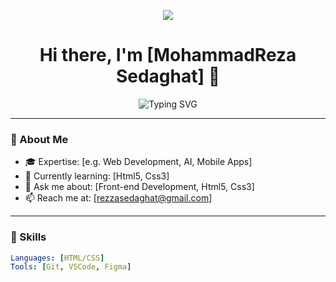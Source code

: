 <p align="center">
  <img src="https://capsule-render.vercel.app/api?type=waving&height=300&color=&color=1B1B1B&text=Hey%20,%20its%20me%20!&fontSize=90&fontColor=F72585&animation=twinkling&descAlignY=81"/>
</p>

<!-- ✨ Stylish Header -->
<h1 align="center">Hi there, I'm [MohammadReza Sedaghat] 👋</h1>
<p align="center">
  <img src="https://readme-typing-svg.demolab.com?font=Fira+Code&size=24&pause=1000&color=00F7FF&center=true&vCenter=true&width=435&lines=Curious+Developer;Lifelong+Learner;]Intens+about+Building+Cool+Front+Pages" alt="Typing SVG" />
</p>

---

### 🧠 About Me
- 🎓 Expertise: [e.g. Web Development, AI, Mobile Apps]
- 🌱 Currently learning: [Html5, Css3]
- 💬 Ask me about: [Front-end Development, Html5, Css3]
- 📫 Reach me at: [rezzasedaghat@gmail.com]

---

### 🚀 Skills

```yaml
Languages: [HTML/CSS]
Tools: [Git, VSCode, Figma]
